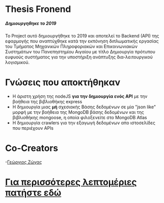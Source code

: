 # Thesis Fronend
##### Δημιουργηθηκε το 2019
Το Project αυτό δημιουργήθηκε το 2019 και αποτελεί το Backend (API) της εφαρμογής που αναπτύχθηκε κατά την εκπόνηση διπλωματικής εργασίας του Τμήματος Μηχανικών Πληροφοριακών και Επικοινωνιακών Συστημάτων του Πανεπηστημίου Αιγαίου με τίτλο Δημιουργία πρότυπου ευφυούς συστήματος για την υποστήριξη ανάπτυξης δια-λειτουργικού λογισμικού.

# Γνώσεις που αποκτήθηκαν 
  - Η άριστη χρήση της nodeJS **για την δημιουργία ενός API** με την βοήθεια της βιβλιοθήκης express
  - Η δημιουργία μιας **μή** σχεσιακής Βάσης δεδομένων σε μία "json like" μορφή με την βοήθεια της MongoDB βάσης δεδομένων και της βιβλιοθήκης mongoose, η οποία φιλοξενείτε στο MongoDB Atlas
  - Η δημιουργία crawlers για την εξαγωγή δεδομένων απο ιστοσελίδες που περιέχουν APIs
  
# Co-Creators
  -[Γεώργιος Ζώγας](https://github.com/gzogas)

# [Για περισσότερες λεπτομέριες πατήστε εδώ](https://drive.google.com/file/d/1d_mVLOCvXuduwAe4gcMJ79vhOKdLjOih/view?usp=sharing)

